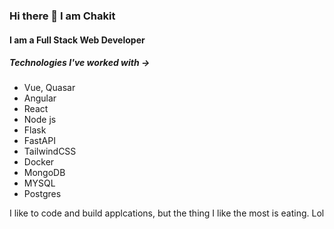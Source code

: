 ### Hi there 👋 I am Chakit
#### I am a Full Stack Web Developer



##### Technologies I've worked with -> 
* Vue, Quasar
* Angular
* React
* Node js
* Flask
* FastAPI
* TailwindCSS
* Docker
* MongoDB
* MYSQL
* Postgres


I like to code and build applcations, but the thing I like the most is eating. Lol <br/>




<!--
**arorachakit/arorachakit** is a ✨ _special_ ✨ repository because its `README.md` (this file) appears on your GitHub profile.

Here are some ideas to get you started:

- 🔭 I’m currently working on ...
- 🌱 I’m currently learning ...
- 👯 I’m looking to collaborate on ...
- 🤔 I’m looking for help with ...
- 💬 Ask me about ...
- 📫 How to reach me: ...
- 😄 Pronouns: ...
- ⚡ Fun fact: ...
-->
